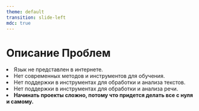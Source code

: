 ```yaml
---
theme: default
transition: slide-left
mdc: true
---
```


# Описание Проблем

<div v-click>
 <li>Язык не представлен в интернете.</li>
 <li>Нет современных методов и инструментов для обучения.</li>
</div>

<div v-click>
<li> Нет поддержки в инструментах для обработки и анализа текстов. </li>
<li> Нет поддержки в инструментах для обработки и анализа речи. </li>
</div>

<div v-click>
<li> <b>Начинать проекты сложно, потому что придется делать все с нуля и самому. </b></li>
</div>